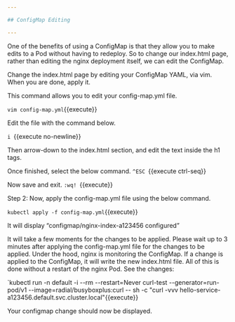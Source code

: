 ```yaml
---

## ConfigMap Editing

---
```


One of the benefits of using a ConfigMap is that they allow you to make edits to a Pod without having to redeploy. So to change our index.html page, rather than editing the nginx deployment itself, we can edit the ConfigMap.


Change the index.html page by editing your ConfigMap YAML, via vim. When you are done, apply it.

This command allows you to edit your config-map.yml file. 

`vim config-map.yml`{{execute}}

Edit the file with the command below. 

`i
`{{execute no-newline}}

Then arrow-down to the index.html section, and edit the text inside the h1 tags. 

Once finished, select the below command. 
`^ESC
`{{execute ctrl-seq}}


Now save and exit. 
`:wq!
`{{execute}}


Step 2:
Now, apply the config-map.yml file using the below command. 

`kubectl apply -f config-map.yml`{{execute}}

It will display “configmap/nginx-index-a123456 configured”


It will take a few moments for the changes to be applied. Please wait up to 3 minutes after applying the config-map.yml file for the changes to be applied. Under the hood, nginx is monitoring the ConfigMap. If a change is applied to the ConfigMap, it will write the new index.html file. All of this is done without a restart of the nginx Pod.
See the changes:

`kubectl run -n default -i --rm --restart=Never curl-test --generator=run-pod/v1 --image=radial/busyboxplus:curl -- sh -c "curl -vvv hello-service-a123456.default.svc.cluster.local"{{execute}}

Your configmap change should now be displayed.
